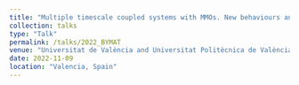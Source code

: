 ```yaml
---
title: "Multiple timescale coupled systems with MMOs. New behaviours and ROM simulations"
collection: talks
type: "Talk"
permalink: /talks/2022_BYMAT
venue: "Universitat de València and Universitat Politècnica de València"
date: 2022-11-09
location: "Valencia, Spain"
---
```

